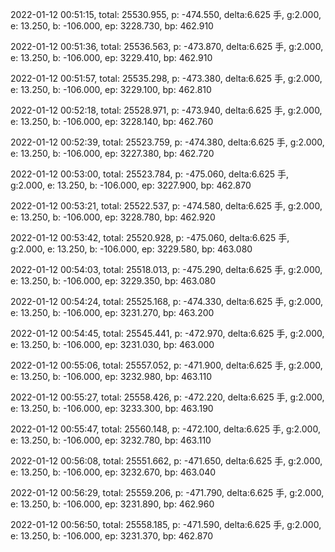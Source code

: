 2022-01-12 00:51:15, total: 25530.955, p: -474.550, delta:6.625 手, g:2.000, e: 13.250, b: -106.000, ep: 3228.730, bp: 462.910

2022-01-12 00:51:36, total: 25536.563, p: -473.870, delta:6.625 手, g:2.000, e: 13.250, b: -106.000, ep: 3229.410, bp: 462.910

2022-01-12 00:51:57, total: 25535.298, p: -473.380, delta:6.625 手, g:2.000, e: 13.250, b: -106.000, ep: 3229.100, bp: 462.810

2022-01-12 00:52:18, total: 25528.971, p: -473.940, delta:6.625 手, g:2.000, e: 13.250, b: -106.000, ep: 3228.140, bp: 462.760

2022-01-12 00:52:39, total: 25523.759, p: -474.380, delta:6.625 手, g:2.000, e: 13.250, b: -106.000, ep: 3227.380, bp: 462.720

2022-01-12 00:53:00, total: 25523.784, p: -475.060, delta:6.625 手, g:2.000, e: 13.250, b: -106.000, ep: 3227.900, bp: 462.870

2022-01-12 00:53:21, total: 25522.537, p: -474.580, delta:6.625 手, g:2.000, e: 13.250, b: -106.000, ep: 3228.780, bp: 462.920

2022-01-12 00:53:42, total: 25520.928, p: -475.060, delta:6.625 手, g:2.000, e: 13.250, b: -106.000, ep: 3229.580, bp: 463.080

2022-01-12 00:54:03, total: 25518.013, p: -475.290, delta:6.625 手, g:2.000, e: 13.250, b: -106.000, ep: 3229.350, bp: 463.080

2022-01-12 00:54:24, total: 25525.168, p: -474.330, delta:6.625 手, g:2.000, e: 13.250, b: -106.000, ep: 3231.270, bp: 463.200

2022-01-12 00:54:45, total: 25545.441, p: -472.970, delta:6.625 手, g:2.000, e: 13.250, b: -106.000, ep: 3231.030, bp: 463.000

2022-01-12 00:55:06, total: 25557.052, p: -471.900, delta:6.625 手, g:2.000, e: 13.250, b: -106.000, ep: 3232.980, bp: 463.110

2022-01-12 00:55:27, total: 25558.426, p: -472.220, delta:6.625 手, g:2.000, e: 13.250, b: -106.000, ep: 3233.300, bp: 463.190

2022-01-12 00:55:47, total: 25560.148, p: -472.100, delta:6.625 手, g:2.000, e: 13.250, b: -106.000, ep: 3232.780, bp: 463.110

2022-01-12 00:56:08, total: 25551.662, p: -471.650, delta:6.625 手, g:2.000, e: 13.250, b: -106.000, ep: 3232.670, bp: 463.040

2022-01-12 00:56:29, total: 25559.206, p: -471.790, delta:6.625 手, g:2.000, e: 13.250, b: -106.000, ep: 3231.890, bp: 462.960

2022-01-12 00:56:50, total: 25558.185, p: -471.590, delta:6.625 手, g:2.000, e: 13.250, b: -106.000, ep: 3231.370, bp: 462.870